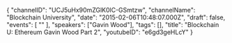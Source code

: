 {
    "channelID": "UCJ5uHx90mZGlK0lC-GSmtzw",
    "channelName": "Blockchain University",
    "date": "2015-02-06T10:48:07.000Z",
    "draft": false,
    "events": [
        ""
    ],
    "speakers": ["Gavin Wood"],
    "tags": [],
    "title": "Blockchain U: Ethereum Gavin Wood Part 2",
    "youtubeID": "e6gd3geHLcY"
}
